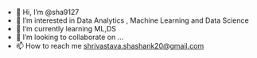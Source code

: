 - 👋 Hi, I’m @sha9127
- 👀 I’m interested in Data Analytics , Machine Learning and Data Science
- 🌱 I’m currently learning ML,DS
- 💞️ I’m looking to collaborate on ...
- 📫 How to reach me shrivastava.shashank20@gmail.com

<!---
sha9127/sha9127 is a ✨ special ✨ repository because its `README.md` (this file) appears on your GitHub profile.
You can click the Preview link to take a look at your changes.
--->
